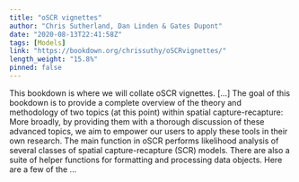 ```yaml
---
title: "oSCR vignettes"
author: "Chris Sutherland, Dan Linden & Gates Dupont"
date: "2020-08-13T22:41:58Z"
tags: [Models]
link: "https://bookdown.org/chrissuthy/oSCRvignettes/"
length_weight: "15.8%"
pinned: false
---
```


This bookdown is where we will collate oSCR vignettes. [...] The goal of this bookdown is to provide a complete overview of the theory and methodology of two topics (at this point) within spatial capture-recapture: More broadly, by providing them with a thorough discussion of these advanced topics, we aim to empower our users to apply these tools in their own research. The main function in oSCR performs likelihood analysis of several classes of spatial capture-recapture (SCR) models. There are also a suite of helper functions for formatting and processing data objects. Here are a few of the ...
